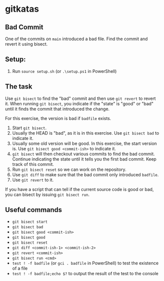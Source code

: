 # gitkatas

## Bad Commit

One of the commits on `main` introduced a bad file.
Find the commit and revert it using bisect.

## Setup:

1. Run `source setup.sh` (or `.\setup.ps1` in PowerShell)

## The task

Use `git bisect` to find the "bad" commit and then use `git revert` to revert it. When running `git bisect`, you indicate if the "state" is "good" or "bad" until it finds the commit that introduced the change.

For this exercise, the version is bad if `badfile` exists.

1. Start `git bisect`.
2. Usually the HEAD is "bad", as it is in this exercise. Use `git bisect bad` to indicate it.
3. Usually some old version will be good. In this exercise, the start version is. Use `git bisect good <commit-ish>` to indicate it.
4. `git bisect` will then checkout various commits to find the bad commit. Continue indicating the state until it tells you the first bad commit. Keep track of this commit.
5. Run `git bisect reset` so we can work on the repository.
6. Use `git diff` to make sure that the bad commit only introduced `badfile`.
7. Use `git revert` to it.

If you have a script that can tell if the current source code is good or bad, you can bisect by issuing `git bisect run`.

## Useful commands

- `git bisect start`
- `git bisect bad`
- `git bisect good <commit-ish>`
- `git bisect good`
- `git bisect reset`
- `git diff <commit-ish-1> <commit-ish-2>`
- `git revert <commit-ish>`
- `git bisect run <cmd>`
- `test ! -f badfile` (or `gci . badfile` in PowerShell) to test the existence of a file
- `test ! -f badfile;echo $?` to output the result of the test to the console
